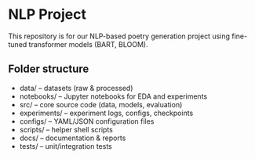 # NLP Project

This repository is for our NLP-based poetry generation project using fine-tuned transformer models (BART, BLOOM).

## Folder structure
- data/ – datasets (raw & processed)
- notebooks/ – Jupyter notebooks for EDA and experiments
- src/ – core source code (data, models, evaluation)
- experiments/ – experiment logs, configs, checkpoints
- configs/ – YAML/JSON configuration files
- scripts/ – helper shell scripts
- docs/ – documentation & reports
- tests/ – unit/integration tests
